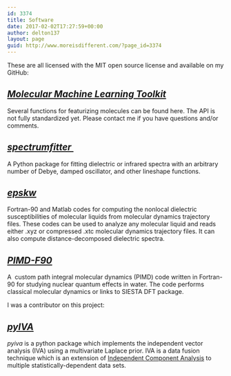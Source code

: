 ```yaml
---
id: 3374
title: Software
date: 2017-02-02T17:27:59+00:00
author: delton137
layout: page
guid: http://www.moreisdifferent.com/?page_id=3374
---
```


These are all licensed with the MIT open source license and available on my GitHub:

## *<a href="https://github.com/delton137/mmltoolkit"> Molecular Machine Learning Toolkit</a>*
Several functions for featurizing molecules can be found here. The API is not fully standardized yet. Please contact me if you have questions and/or comments.

## *<a href="https://github.com/delton137/spectrumfitter">spectrumfitter </a>*
A Python package for fitting dielectric or infrared spectra with an arbitrary number of Debye, damped oscillator, and other lineshape functions.

## *<a href="https://github.com/delton137/epskw">epskw</a>*
Fortran-90 and Matlab codes for computing the nonlocal dielectric susceptibilities of molecular liquids from molecular dynamics trajectory files. These codes can be used to analyze any molecular liquid and reads either .xyz or compressed .xtc molecular dynamics trajectory files. It can also compute distance-decomposed dielectric spectra.

## *<a href="https://github.com/delton137/PIMD-F90">PIMD-F90</a>*
A  custom path integral molecular dynamics (PIMD) code written in Fortran-90 for studying nuclear quantum effects in water. The code performs classical molecular dynamics or links to SIESTA DFT package.

I was a contributor on this project:
## *<a href="https://github.com/zoisboukouvalas/pyiva">pyIVA</a>*
*pyiva* is a python package which implements the independent vector analysis (IVA) using a multivariate Laplace prior. IVA is a data fusion technique which is an extension of <a href="https://en.wikipedia.org/wiki/Independent_component_analysis">Independent Component Analysis<a> to  multiple statistically-dependent data sets.
